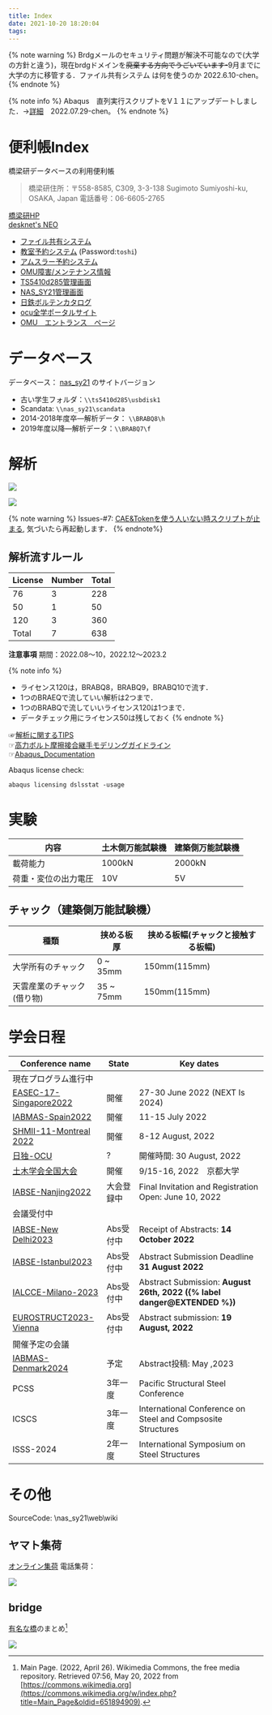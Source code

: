 ```yaml
---
title: Index
date: 2021-10-20 18:20:04
tags:
---
```


{% note warning %}
<i class="fas fa-cog fa-spin"></i> Brdgメールのセキュリティ問題が解決不可能なので(大学の方針と違う)，現在brdgドメインを~~廃棄する方向でうごいています-~~9月までに大学の方に移管する．ファイル共有システム
は何を使うのか  2022.6.10-chen。
{% endnote %}

{% note info %}
Abaqus　直列実行スクリプトをV１１にアップデートしました．→[詳細](https://github.com/ChenYu-K/Data-Processing/releases/tag/Abaqus-serial-execution-script)　2022.07.29-chen。
{% endnote %}



# 便利帳Index
橋梁研データベースの利用便利帳

> 橋梁研住所：〒558-8585, C309, 3-3-138 Sugimoto Sumiyoshi-ku, OSAKA, Japan
電話番号：06-6605-2765

<i class="fas fa-home" style="color: #339af0;"></i> [橋梁研HP](http://brdg.civil.eng.osaka-cu.ac.jp/index.html)  
<i class="fas fa-dove" style="color: #057bce;"></i>[desknet's NEO](https://bridge-ocu.dn-cloud.com/cgi-bin/dneo/dneo.cgi?cmd=schindex#cmd=schmonth&date=20211104&id=7)  

<!-- <button type="button">Click Me!</button> -->
- <i class="far fa-folder-open"></i> [ファイル共有システム](http://brdg.civil.eng.osaka-cu.ac.jp/filePublisher/login.php)
- <i class="fas fa-school"></i> [教室予約システム](https://www.r326.com/b/main.aspx?g=rMSqVK3523reGnQ80)  (Password:`toshi`)
- <i class="fas fa-cog"></i> [アムスラー予約システム](https://www.r326.com/b/main.aspx?g=8YB015ird1oUonNH1)
- <i class="fas fa-plug"></i> [OMU障害/メンテナンス情報](https://e.omu.ac.jp/announce/)
- <i class="fas fa-server"></i> [TS5410d285管理画面](http://10.108.51.9/login.html)
- <i class="fas fa-server"></i> [NAS_SY21管理画面](http://10.108.51.13:5000/)
- <i class="fas fa-hammer"></i> [日鉄ボルテンカタログ](http://www.bolten.co.jp/products/product)
- <i class="fas fa-university"></i> [ocu全学ポータルサイト](https://www.portal.osaka-cu.ac.jp/ja/)
- <i class="fas fa-university"></i> [OMU　エントランス　ページ](https://e.omu.ac.jp/)


# データベース

データベース：
 [nas_sy21](http://10.108.51.13:7000/) のサイトバージョン  
- 古い学生フォルダ：`\\ts5410d285\usbdisk1`  
- Scandata: `\\nas_sy21\scandata`  
- 2014-2018年度卒―解析データ： `\\BRABQ8\h`  
- 2019年度以降―解析データ：`\\BRABQ7\f`  

# 解析  

![](/images/caelisence.png)  

![](/images/lisence.png)

{% note warning %}
Issues-#7: [CAE&Tokenを使う人いない時スクリプトが止まる](https://github.com/ChenYu-K/Data-Processing/issues/7), 気づいたら再起動します．
{% endnote%}

## 解析流すルール

|License|Number|Total|
|---|---|---|
76| 3| 228|
50| 1| 50|
120| 3| 360|
Total|7|638|

**注意事項**
期間：2022.08～10，2022.12～2023.2

{% note info %}
- ライセンス120は，BRABQ8，BRABQ9，BRABQ10で流す．  
- 1つのBRAEQで流していい解析は2つまで．  
- 1つのBRABQで流していいライセンス120は1つまで．  
- データチェック用にライセンス50は残しておく
{% endnote %}


☞[解析に関するTIPS](/2021/10/30/abaqus-tips/)  
☞[高力ボルト摩擦接合継手モデリングガイドライン](https://cdn.jsdelivr.net/gh/ChenYu-K/brwiki@master/source/doc/BMR_V1.pdf)  
☞[Abaqus_Documentation](https://help.3ds.com/2020/English/DSSIMULIA_Established/SIMULIA_Established_FrontmatterMap/sim-r-DSDocAbaqus.htm?ContextScope=all)  

Abaqus license check:
```txt
abaqus licensing dslsstat -usage
```

# 実験

|内容|土木側万能試験機|建築側万能試験機|
|----|--|--------|
|載荷能力|1000kN|2000kN|
|荷重・変位の出力電圧|10V|5V|


## チャック（建築側万能試験機）

|種類|挟める板厚|挟める板幅(チャックと接触する板幅)|
|----|--|--------|
|大学所有のチャック|0 ~ 35mm|150mm(115mm)|
|天雲産業のチャック(借り物)|35 ~ 75mm|150mm(115mm)|


# 学会日程

|Conference name|State|Key dates|
|----|--|--------|
|現在プログラム進行中|||
|[EASEC-17-Singapore2022](https://easec-17.org/)|開催|27-30 June 2022   (NEXT Is 2024)|
|[IABMAS-Spain2022](https://congress.cimne.com/iabmas2022/frontal/dates.asp)|開催|11-15 July 2022|
|[SHMII-11-Montreal 2022](https://sites.events.concordia.ca/sites/shmii/en/shmii-11-montreal-2022/)|開催| 8-12 August, 2022|
|[日独-OCU]()|?| 開催時間: 30 August, 2022 |
|[土木学会全国大会](https://zenkokutaikai.jsce.or.jp/2022/)|開催|9/15-16, 2022　京都大学|
|[IABSE-Nanjing2022](https://iabse.org/Events/Nanjing-2022/Technical-Programme)|大会登録中| Final Invitation and Registration Open: June 10, 2022|
|会議受付中|||
|[IABSE-New Delhi2023](https://iabse.org/Events/New-Delhi-2023/Technical-Programme)|Abs受付中|Receipt of Abstracts: **14 October 2022**|
|[IABSE-Istanbul2023](https://iabse.org/Events/Istanbul-2023/Technical-Programme)|Abs受付中|Abstract Submission Deadline **31 August 2022**|
|[IALCCE-Milano-2023](https://ialcce2023.org/)|Abs受付中|Abstract Submission: **August 26th, 2022 ({% label danger@EXTENDED %})**|
|[EUROSTRUCT2023-Vienna](https://eurostruct.org/eurostruct-2023/)|Abs受付中|Abstract submission: **19 August, 2022**|
|開催予定の会議|||
|[IABMAS-Denmark2024](http://www.f.waseda.jp/akiyama617/rIABMAS/conference.html)|予定|Abstract投稿: May ,2023|
|PCSS|3年一度|Pacific Structural Steel Conference|
|ICSCS|3年一度|International Conference on Steel and Compsosite Structures|
|ISSS-2024|2年一度|International Symposium on Steel Structures |

# その他

SourceCode: \\nas_sy21\web\wiki  

## ヤマト集荷

[オンライン集荷](https://shuka.kuronekoyamato.co.jp/shuka_req/TopAction_doInit.action?portal=top&ref=portal_A1c%3D)
電話集荷：　

![](/pic/yamato.png)

## bridge

[有名な橋](https://upload.wikimedia.org/wikipedia/commons/3/37/Comparison_of_notable_bridges_SMIL.svg)のまとめ[^1]

![](https://upload.wikimedia.org/wikipedia/commons/3/37/Comparison_of_notable_bridges_SMIL.svg)



[^1]: Main Page. (2022, April 26). Wikimedia Commons, the free media repository. Retrieved 07:56, May 20, 2022 from [https://commons.wikimedia.org](https://commons.wikimedia.org/w/index.php?title=Main_Page&oldid=651894909).
